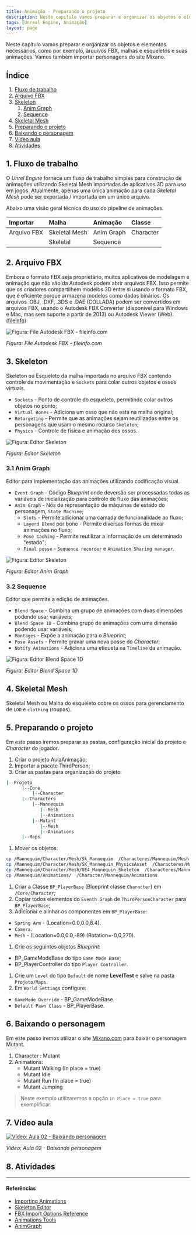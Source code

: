 ```yaml
---
title: Animação - Preparando o projeto
description: Neste capitulo vamos preparar e organizar os objetos e elementos necessários, como por exemplo, arquivos FBX, malhas e esqueletos e suas animações. Vamos também importar personagens do site Mixano.
tags: [Unreal Engine, Animação]
layout: page
---
```


Neste capitulo vamos preparar e organizar os objetos e elementos necessários, como por exemplo, arquivos FBX, malhas e esqueletos e suas animações. Vamos também importar personagens do site Mixano.

## Índice
1. [Fluxo de trabalho](#1-fluxo-de-trabalho)
2. [Arquivo FBX](#2-arquivo-fbx)
3. [Skeleton](#3-skeleton)
    1. [Anim Graph](3-1-anim-araph)
    1. [Sequence](3-2-Sequence)
4. [Skeletal Mesh](#4-skeletal-mesh)
5. [Preparando o projeto](#5-preparando-o-projeto)
6. [Baixando o personagem](#6-baixando-o-projeto)
7. [Vídeo aula](#7-video-aula)
8. [Atividades](#8-atividades)

## 1. Fluxo de trabalho
O *Unrel Engine* fornece um fluxo de trabalho simples para construção de animações utilizando Skeletal Mesh importadas de aplicativos 3D para uso em jogos. Atualmente, apenas uma única animação para cada *Skeletal Mesh* pode ser exportada / importada em um único arquivo.

Abaixo uma visão geral técnica do uso do pipeline de animações.

|Importar               | Malha         | Animação    | Classe    |
|:--                    |:-             |:-           |:-         |
| Arquivo FBX           |Skeletal Mesh  |Anim Graph   |Character  |         
|                       |Skeletal       |Sequence     |           |         

## 2. Arquivo FBX
Embora o formato FBX seja proprietário, muitos aplicativos de modelagem e animação que não são da Autodesk podem abrir arquivos FBX. Isso permite que os criadores compartilhem modelos 3D entre si usando o formato FBX, que é eficiente porque armazena modelos como dados binários. Os arquivos .OBJ, .DXF, .3DS e .DAE (COLLADA) podem ser convertidos em arquivos FBX, usando o Autodesk FBX Converter (disponível para Windows e Mac, mas sem suporte a partir de 2013) ou Autodesk Viewer (Web).[(fileinfo)](https://fileinfo.com/extension/fbx)

![Figura: File Autodesk FBX - fileinfo.com](https://cdn.fileinfo.com/img/ss/lg/fbx_2691.png)

*Figura: File Autodesk FBX - fileinfo.com*

## 3. Skeleton
Skeleton ou Esqueleto da malha importada no arquivo FBX contendo controle de movimentação e `Sockets` para colar outros objetos e ossos virtuais.
- `Sockets` - Ponto de controle do esqueleto, permitindo colar outros objetos no ponto;
- `Virtual Bones` - Adiciona um osso que não está na malha original;
- `Retargeting` - Permite que as animações sejam reutilizadas entre os personagens que usam o mesmo recurso `Skeleton`;
- `Physics` - Controle de física e animação dos ossos.

![Figura: Editor Skeleton](imagens/animacao/unreal_engine_skeleton_mannequim.jpg)

*Figura: Editor Skeleton*

### 3.1 Anim Graph
Editor para implementação das animações utilizando codificação visual.
- `Event Graph` - Código *Blueprint* onde deversão ser processadas todas as variáveis de inicialização para controle de fluxo das animações;  
- `Anim Graph` - Nós de representação de máquinas de estado do personagem, `State Machine`;
  - `Slots` - Permite adicionar uma camada de funcionalidade ao fluxo;
  - `Layerd Blend` por bone - Permite diversas formas de mixar animações no fluxo;
  - `Pose Caching` - Permite reutilizar a informação de um determinado "estado";
  - `Final posse` - `Sequence recorder` e `Animation Sharing manager`.

![Figura: Editor Skeleton](imagens/animacao/unreal_engine_animgraph.jpg)

*Figura: Editor Anim Graph*  

### 3.2 Sequence    
Editor que permite a edição de animações.                          
- `Blend Space` - Combina um grupo de animações com duas dimensões podendo usar variáveis;
- `Blend Space 1D` - Combina grupo de animações com uma dimensão podendo usar variáveis;
- `Montages` - Expõe a animação para o *Blueprint*;
- `Pose Assets` - Permite gravar uma nova posse do *Character*;
- `Notify Animations` - Adiciona uma etiqueta na `Timeline` da animação.

![Figura: Editor Blend Space 1D](imagens/animacao/unreal_engine_Blend_Space_1D.jpg)

*Figura: Editor Blend Space 1D*  


## 4. Skeletal Mesh
Skeletal Mesh ou Malha do esqueleto cobre os ossos para gerenciamento de `LOD` e `clothing` (roupas).

## 5. Preparando o projeto
Em este passo iremos preparar as pastas, configuração inicial do projeto e *Character* do
jogador.

1. Criar o projeto AulaAnimação;
1. Importar a pacote ThirdPerson;
1. Criar as pastas para organização do projeto:
```bash
|--Projeto
      |--Core
          |--Character
      |--Characters
          |--Mannequim
             |--Mesh
             |--Animations          
          |--Mutant
             |--Mesh
             |--Animations
      |--Maps               
```
1.  Mover os objetos:
```bash    
cp /Mannequim/Character/Mesh/Sk_Mannequim  /Characteres/Mannequim/Mesh
cp /Mannequim/Character/Mesh/SK_Mannequin_PhysicsAsset  /Characteres/Mannequim/Mesh
cp /Mannequim/Character/Mesh/UE4_Mannequin_Skeleton  /Characteres/Mannequim/Mesh
cp /Mannequim/Animations/  /Character/Mannequim/Animations
 ```
1. Criar a Classe `BP_PlayerBase` (Blueprint classe `Character`) em `/Core/Character`;
1. Copiar todos elementos do `Eventh Graph` de `ThirdPersonCharacter` para `BP_PlayerBase`;
1. Adicionar e alinhar os componentes em `BP_PlayerBase`:
 - `Spring Arm` - (Location=0.0,0.0,8.4).
 - `Camera`.
 - `Mesh` - (Location=0.0,0.0,-89) (Rotation=-0,0,270).
1. Crie os seguintes objetos *Blueprint*:
 - BP_GameModeBase do tipo `Game Mode Base`;
 - BP_PlayerController do tipo `Player Controller`.
1. Crie um `Level` do tipo `Default` de nome **LevelTest** e salve na pasta `Projeto/Maps`.
1. Em `World Settings` configure:
 - `GameMode Override` - BP_GameModeBase.
 - `Default Pawn Class` - BP_PlayerBase.

## 6. Baixando o personagem
Em este passo iremos utilizar o site [Mixano.com](https://www.mixamo.com/) para baixar o personagem Mutant.  
1. Character : Mutant
1. Animations:
   - Mutant Walking (In place = true)
   - Mutant Idle
   - Mutant Run (In place = true)
   - Mutant Jumping

> Neste exemplo utilizaremos a opção `In Place = true` para exemplificar.  

## 7. Vídeo aula
[![Vídeo: Aula 02 - Baixando personagem](http://img.youtube.com/vi/G7c8DMdrsGY/0.jpg)](https://youtu.be/G7c8DMdrsGY "Aula 02")

*Vídeo: Aula 02 - Baixando personagem*

## 8. Atividades


***

#### Referências
- [Importing Animations](https://docs.unrealengine.com/4.26/en-US/WorkingWithContent/Importing/FBX/Animations/)
- [Skeleton Editor](https://docs.unrealengine.com/en-US/Engine/Animation/Persona/Modes/Skeleton/index.html)   
- [FBX Import Options Reference](https://docs.unrealengine.com/en-US/Engine/Content/Importing/FBX/ImportOptions/index.html)   
- [Animations Tools](https://docs.unrealengine.com/en-US/Engine/Animation/Persona/Modes/index.html)  
- [AnimGraph](https://docs.unrealengine.com/en-US/Engine/Animation/AnimBlueprints/AnimGraph/index.html)
